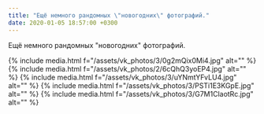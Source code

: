 ```yaml
---
title: "Ещё немного рандомных \"новогодних\" фотографий."
date: 2020-01-05 18:57:00 +0300
---
```


Ещё немного рандомных "новогодних" фотографий.


{% include media.html f="/assets/vk_photos/3/0g2mQix0Mi4.jpg" alt="" %}
{% include media.html f="/assets/vk_photos/2/6cQhQ3yoEP4.jpg" alt="" %}
{% include media.html f="/assets/vk_photos/3/uYNmtYFvLU4.jpg" alt="" %}
{% include media.html f="/assets/vk_photos/3/PSTi1E3KGpE.jpg" alt="" %}
{% include media.html f="/assets/vk_photos/3/G7M1ClaotRc.jpg" alt="" %}
